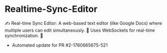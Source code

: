 # Realtime-Sync-Editor
✍️ Real-time Sync Editor: A web-based text editor (like Google Docs) where multiple users can edit simultaneously. 🤝 Uses WebSockets for real-time synchronization. 📡


- Automated update for PR #2-1760665675-521